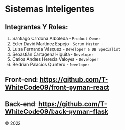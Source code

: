 # Sistemas Inteligentes


## Integrantes Y Roles:

1. Santiago Cardona Arboleda - ```Product Owner```
2. Edier David Martínez Espejo - ```Scrum Master ```- 
3. Luisa Fernanda Vásquez - ```Developer & DB Specialist```
4. Sebastián Cartagena Higuita - ```Developer```
5. Carlos Andres Heredia Valoyes - ```Developer```
6. Beldrian Palacios Quintero - ```Developer```

## Front-end: https://github.com/T-WhiteCode09/front-pyman-react
## Back-end: https://github.com/T-WhiteCode09/back-pyman-flask

&copy; 2022
